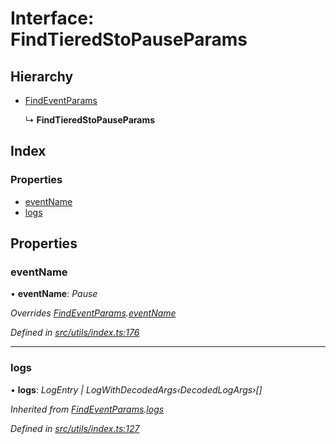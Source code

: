 # Interface: FindTieredStoPauseParams

## Hierarchy

* [FindEventParams](_utils_index_.findeventparams.md)

  ↳ **FindTieredStoPauseParams**

## Index

### Properties

* [eventName](_utils_index_.findtieredstopauseparams.md#eventname)
* [logs](_utils_index_.findtieredstopauseparams.md#logs)

## Properties

###  eventName

• **eventName**: *Pause*

*Overrides [FindEventParams](_utils_index_.findeventparams.md).[eventName](_utils_index_.findeventparams.md#eventname)*

*Defined in [src/utils/index.ts:176](https://github.com/PolymathNetwork/polymath-sdk/blob/454d285/src/utils/index.ts#L176)*

___

###  logs

• **logs**: *LogEntry | LogWithDecodedArgs‹DecodedLogArgs›[]*

*Inherited from [FindEventParams](_utils_index_.findeventparams.md).[logs](_utils_index_.findeventparams.md#logs)*

*Defined in [src/utils/index.ts:127](https://github.com/PolymathNetwork/polymath-sdk/blob/454d285/src/utils/index.ts#L127)*
